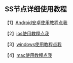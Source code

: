 

## SS节点详细使用教程

【1】[Android安卓使用教程点我](https://github.com/shadowrocketHelp/help/wiki/android%E4%BD%BF%E7%94%A8%E6%95%99%E7%A8%8B)

【2】[ios使用教程点我](https://github.com/shadowrocketHelp/help/wiki/ios%E4%BD%BF%E7%94%A8%E6%95%99%E7%A8%8B)

【3】[windows使用教程点我](https://github.com/shadowrocketHelp/help/wiki/windows%E4%BD%BF%E7%94%A8%E6%95%99%E7%A8%8B)

【4】[mac使用教程点我](https://github.com/shadowrocketHelp/help/wiki/mac%E4%BD%BF%E7%94%A8%E6%95%99%E7%A8%8B)
